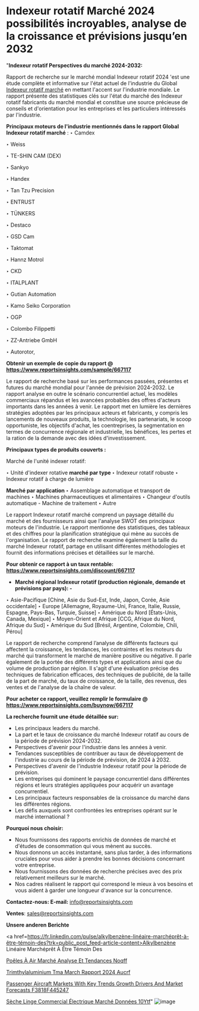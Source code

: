 # Indexeur rotatif Marché 2024 possibilités incroyables, analyse de la croissance et prévisions jusqu’en 2032

"<strong>Indexeur rotatif Perspectives du marché 2024-2032:</strong>

Rapport de recherche sur le marché mondial Indexeur rotatif 2024 'est une étude complète et informative sur l'état actuel de l'industrie du Global <a href=https://www.reportsinsights.com/sample/667117>Indexeur rotatif marché</a> en mettant l'accent sur l'industrie mondiale. Le rapport présente des statistiques clés sur l'état du marché des Indexeur rotatif fabricants du marché mondial et constitue une source précieuse de conseils et d'orientation pour les entreprises et les particuliers intéressés par l'industrie.

<strong>Principaux moteurs de l'industrie mentionnés dans le rapport Global Indexeur rotatif marché</strong> :
‣ Camdex

‣ Weiss

‣ TE-SHIN CAM (DEX)

‣ Sankyo

‣ Handex

‣ Tan Tzu Precision

‣ ENTRUST

‣ TÜNKERS

‣ Destaco

‣ GSD Cam

‣ Taktomat

‣ Hannz Motrol

‣ CKD

‣ ITALPLANT

‣ Gutian Automation

‣ Kamo Seiko Corporation

‣ OGP

‣ Colombo Filippetti

‣ ZZ-Antriebe GmbH

‣ Autorotor,

<strong>Obtenir un exemple de copie du rapport @ <a href=https://www.reportsinsights.com/sample/667117>https://www.reportsinsights.com/sample/667117</a></strong>

Le rapport de recherche basé sur les performances passées, présentes et futures du marché mondial pour l'année de prévision 2024-2032. Le rapport analyse en outre le scénario concurrentiel actuel, les modèles commerciaux répandus et les avancées probables des offres d'acteurs importants dans les années à venir. Le rapport met en lumière les dernières stratégies adoptées par les principaux acteurs et fabricants, y compris les lancements de nouveaux produits, la technologie, les partenariats, le scoop opportuniste, les objectifs d'achat, les coentreprises, la segmentation en termes de concurrence régionale et industrielle, les bénéfices, les pertes et la ration de la demande avec des idées d'investissement.

<strong>Principaux types de produits couverts :</strong>

Marché de l'unité indexer rotatif:

‣  Unité d'indexer rotative <strong> marché <strong> par type </strong> </strong>
‣ Indexeur rotatif robuste
‣ Indexeur rotatif à charge de lumière

<strong>Marché par application </strong>
‣ Assemblage automatique et transport de machines
‣ Machines pharmaceutiques et alimentaires
‣ Changeur d'outils automatique - Machine de traitement
‣ Autre

Le rapport Indexeur rotatif marché comprend un paysage détaillé du marché et des fournisseurs ainsi que l'analyse SWOT des principaux moteurs de l'industrie. Le rapport mentionne des statistiques, des tableaux et des chiffres pour la planification stratégique qui mène au succès de l'organisation. Le rapport de recherche examine également la taille du marché Indexeur rotatif, partage en utilisant différentes méthodologies et fournit des informations précises et détaillées sur le marché.

<strong>Pour obtenir ce rapport à un taux rentable: <a href=https://www.reportsinsights.com/discount/667117>https://www.reportsinsights.com/discount/667117</a></strong>
<ul>
  <li><strong>Marché régional Indexeur rotatif (production régionale, demande et prévisions par pays): -</strong></li>
</ul>
‣ Asie-Pacifique [Chine, Asie du Sud-Est, Inde, Japon, Corée, Asie occidentale]
‣ Europe [Allemagne, Royaume-Uni, France, Italie, Russie, Espagne, Pays-Bas, Turquie, Suisse]
‣ Amérique du Nord [États-Unis, Canada, Mexique]
‣ Moyen-Orient et Afrique [CCG, Afrique du Nord, Afrique du Sud]
‣ Amérique du Sud [Brésil, Argentine, Colombie, Chili, Pérou]

Le rapport de recherche comprend l’analyse de différents facteurs qui affectent la croissance, les tendances, les contraintes et les moteurs du marché qui transforment le marché de manière positive ou négative. Il parle également de la portée des différents types et applications ainsi que du volume de production par région. Il s'agit d'une évaluation précise des techniques de fabrication efficaces, des techniques de publicité, de la taille de la part de marché, du taux de croissance, de la taille, des revenus, des ventes et de l'analyse de la chaîne de valeur.

<strong>Pour acheter ce rapport, veuillez remplir le formulaire @   <a href=https://www.reportsinsights.com/buynow/667117>https://www.reportsinsights.com/buynow/667117</a></strong>

<strong>La recherche fournit une étude détaillée sur:</strong>
<ul>
  <li>Les principaux leaders du marché.</li>
  <li>La part et le taux de croissance du marché Indexeur rotatif au cours de la période de prévision 2024-2032.</li>
  <li>Perspectives d'avenir pour l'industrie dans les années à venir.</li>
  <li>Tendances susceptibles de contribuer au taux de développement de l'industrie au cours de la période de prévision, de 2024 à 2032.</li>
  <li>Perspectives d'avenir de l'industrie Indexeur rotatif pour la période de prévision.</li>
  <li>Les entreprises qui dominent le paysage concurrentiel dans différentes régions et leurs stratégies appliquées pour acquérir un avantage concurrentiel.</li>
  <li>Les principaux facteurs responsables de la croissance du marché dans les différentes régions.</li>
  <li>Les défis auxquels sont confrontées les entreprises opérant sur le marché international ?</li>
</ul>
<strong>Pourquoi nous choisir:</strong>
<ul>
  <li>Nous fournissons des rapports enrichis de données de marché et d'études de consommation qui vous mènent au succès.</li>
  <li>Nous donnons un accès instantané, sans plus tarder, à des informations cruciales pour vous aider à prendre les bonnes décisions concernant votre entreprise.</li>
  <li>Nous fournissons des données de recherche précises avec des prix relativement meilleurs sur le marché.</li>
  <li>Nos cadres réalisent le rapport qui correspond le mieux à vos besoins et vous aident à garder une longueur d'avance sur la concurrence.</li>
</ul>
<strong>Contactez-nous:
</strong><strong>E-mail:</strong> <a href=mailto:info@reportsinsights.com>info@reportsinsights.com</a>

<strong>Ventes</strong>: <a href=mailto:sales@reportsinsights.com>sales@reportsinsights.com</a>

<strong>Unsere anderen Berichte</strong>

<a href=https://fr.linkedin.com/pulse/alkylbenzène-linéaire-marchéprêt-à-être-témoin-des?trk=public_post_feed-article-content>Alkylbenzène Linéaire Marchéprêt À Être Témoin Des</a>

<a href=https://fr.linkedin.com/pulse/poêles-à-air-marché-analyse-et-tendances-noqff/>Poêles À Air Marché Analyse Et Tendances Noqff</a>

<a href=https://www.linkedin.com/pulse/trim%C3%A9thylaluminium-tma-march%C3%A9-rapport-2024-aucrf/>Trimthylaluminium Tma March Rapport 2024 Aucrf</a>

<a href=https://medium.com/@anuragakarte041/passenger-aircraft-markets-with-key-trends-growth-drivers-and-market-forecasts-f3818f445247>Passenger Aircraft Markets With Key Trends Growth Drivers And Market Forecasts F3818F445247</a>

<a href=https://fr.linkedin.com/pulse/sèche-linge-commercial-électrique-marché-données-10ytf/>Sèche Linge Commercial Électrique Marché Données 10Ytf</a>"
![image](https://github.com/daminid12/RImarketgrowth/assets/158430485/1b967390-52bb-4300-9354-07f2e197f444)
